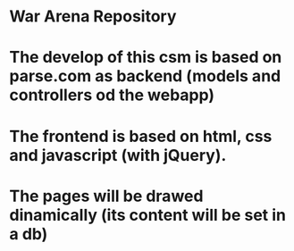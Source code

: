 # War Arena Repository 

# The develop of this csm is based on parse.com as backend (models and controllers od the webapp)
# 
# The frontend is based on html, css and javascript (with jQuery).
# The pages will be drawed dinamically (its content will be set in a db)
